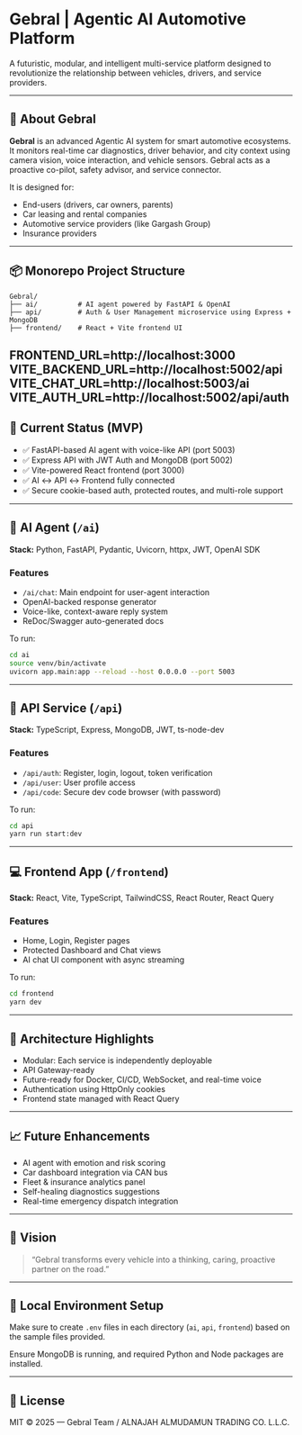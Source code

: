 # Gebral | Agentic AI Automotive Platform

A futuristic, modular, and intelligent multi-service platform designed to revolutionize the relationship between vehicles, drivers, and service providers.

---

## 🚗 About Gebral

**Gebral** is an advanced Agentic AI system for smart automotive ecosystems. It monitors real-time car diagnostics, driver behavior, and city context using camera vision, voice interaction, and vehicle sensors. Gebral acts as a proactive co-pilot, safety advisor, and service connector.

It is designed for:

* End-users (drivers, car owners, parents)
* Car leasing and rental companies
* Automotive service providers (like Gargash Group)
* Insurance providers

---

## 📦 Monorepo Project Structure

```
Gebral/
├── ai/          # AI agent powered by FastAPI & OpenAI
├── api/         # Auth & User Management microservice using Express + MongoDB
├── frontend/    # React + Vite frontend UI
```
FRONTEND_URL=http://localhost:3000
VITE_BACKEND_URL=http://localhost:5002/api
VITE_CHAT_URL=http://localhost:5003/ai
VITE_AUTH_URL=http://localhost:5002/api/auth
---

## 🔧 Current Status (MVP)

* ✅ FastAPI-based AI agent with voice-like API (port 5003)
* ✅ Express API with JWT Auth and MongoDB (port 5002)
* ✅ Vite-powered React frontend (port 3000)
* ✅ AI ↔ API ↔ Frontend fully connected
* ✅ Secure cookie-based auth, protected routes, and multi-role support

---

## 🧠 AI Agent (`/ai`)

**Stack:** Python, FastAPI, Pydantic, Uvicorn, httpx, JWT, OpenAI SDK

### Features

* `/ai/chat`: Main endpoint for user-agent interaction
* OpenAI-backed response generator
* Voice-like, context-aware reply system
* ReDoc/Swagger auto-generated docs

To run:

```bash
cd ai
source venv/bin/activate
uvicorn app.main:app --reload --host 0.0.0.0 --port 5003
```

---

## 🔐 API Service (`/api`)

**Stack:** TypeScript, Express, MongoDB, JWT, ts-node-dev

### Features

* `/api/auth`: Register, login, logout, token verification
* `/api/user`: User profile access
* `/api/code`: Secure dev code browser (with password)

To run:

```bash
cd api
yarn run start:dev
```

---

## 💻 Frontend App (`/frontend`)

**Stack:** React, Vite, TypeScript, TailwindCSS, React Router, React Query

### Features 

* Home, Login, Register pages
* Protected Dashboard and Chat views
* AI chat UI component with async streaming

To run:

```bash
cd frontend
yarn dev
```

---

## 🧱 Architecture Highlights

* Modular: Each service is independently deployable
* API Gateway-ready
* Future-ready for Docker, CI/CD, WebSocket, and real-time voice
* Authentication using HttpOnly cookies
* Frontend state managed with React Query

---

## 📈 Future Enhancements

* AI agent with emotion and risk scoring
* Car dashboard integration via CAN bus
* Fleet & insurance analytics panel
* Self-healing diagnostics suggestions
* Real-time emergency dispatch integration

---

## 🤖 Vision

> “Gebral transforms every vehicle into a thinking, caring, proactive partner on the road.”

---

## 🧪 Local Environment Setup

Make sure to create `.env` files in each directory (`ai`, `api`, `frontend`) based on the sample files provided.

Ensure MongoDB is running, and required Python and Node packages are installed.

---

## 📄 License

MIT © 2025 — Gebral Team / ALNAJAH ALMUDAMUN TRADING CO. L.L.C.

